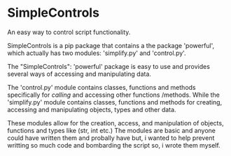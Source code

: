 # SimpleControls

An easy way to control script functionality.

SimpleControls is a pip package that contains a the package 'powerful', which actually has two modules: 
'simplify.py' and 'control.py'.

The "SimpleControls": 'powerful' package is easy to use and provides several ways of accessing and manipulating data.

The 'control.py' module contains classes, functions and methods specifically for *calling* and accessing other functions /methods.
While the 'simplify.py' module contains classes, functions and methods for creating, accessing and manipulating objects, types and other data.

These modules allow for the creation, access, and manipulation of objects, functions and types like (str, int etc.)
The modules are basic and anyone could have written them and probally have but,
i wanted to help prevent writting so much code and bombarding the script so,
i wrote them myself.
